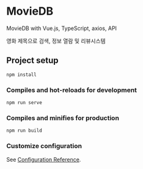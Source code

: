 # MovieDB

MovieDB with Vue.js, TypeScript, axios, API

영화 제목으로 검색, 정보 열람 및 리뷰시스템

## Project setup
```
npm install
```

### Compiles and hot-reloads for development
```
npm run serve
```

### Compiles and minifies for production
```
npm run build
```

### Customize configuration
See [Configuration Reference](https://cli.vuejs.org/config/).
